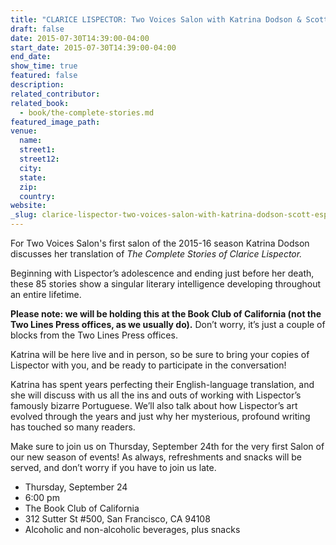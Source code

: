 ```yaml
---
title: "CLARICE LISPECTOR: Two Voices Salon with Katrina Dodson & Scott Esposito"
draft: false
date: 2015-07-30T14:39:00-04:00
start_date: 2015-07-30T14:39:00-04:00
end_date:
show_time: true
featured: false
description:
related_contributor:
related_book:
  - book/the-complete-stories.md
featured_image_path:
venue:
  name:
  street1:
  street12:
  city:
  state:
  zip:
  country:
website:
_slug: clarice-lispector-two-voices-salon-with-katrina-dodson-scott-esposito
---
```


For Two Voices Salon's first salon of the 2015-16 season Katrina Dodson discusses her translation of _The Complete Stories of Clarice Lispector._

Beginning with Lispector’s adolescence and ending just before her death, these 85 stories show a singular literary intelligence developing throughout an entire lifetime.

**Please note: we will be holding this at the Book Club of California (not the Two Lines Press offices, as we usually do).** Don’t worry, it’s just a couple of blocks from the Two Lines Press offices.

Katrina will be here live and in person, so be sure to bring your copies of Lispector with you, and be ready to participate in the conversation!

Katrina has spent years perfecting their English-language translation, and she will discuss with us all the ins and outs of working with Lispector’s famously bizarre Portuguese. We’ll also talk about how Lispector’s art evolved through the years and just why her mysterious, profound writing has touched so many readers.

Make sure to join us on Thursday, September 24th for the very first Salon of our new season of events! As always, refreshments and snacks will be served, and don’t worry if you have to join us late.

*   Thursday, September 24
*   6:00 pm
*   The Book Club of California
*   312 Sutter St #500, San Francisco, CA 94108
*   Alcoholic and non-alcoholic beverages, plus snacks

